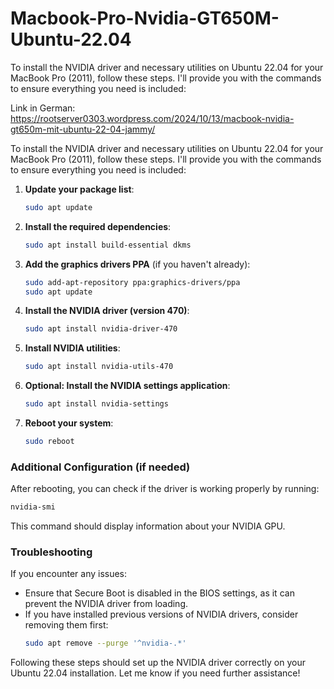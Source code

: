 # Macbook-Pro-Nvidia-GT650M-Ubuntu-22.04
To install the NVIDIA driver and necessary utilities on Ubuntu 22.04 for your MacBook Pro (2011), follow these steps. I'll provide you with the commands to ensure everything you need is included:

Link in German: 
https://rootserver0303.wordpress.com/2024/10/13/macbook-nvidia-gt650m-mit-ubuntu-22-04-jammy/


To install the NVIDIA driver and necessary utilities on Ubuntu 22.04 for your MacBook Pro (2011), follow these steps. I'll provide you with the commands to ensure everything you need is included:

1. **Update your package list**:
   ```bash
   sudo apt update
   ```

2. **Install the required dependencies**:
   ```bash
   sudo apt install build-essential dkms
   ```

3. **Add the graphics drivers PPA** (if you haven't already):
   ```bash
   sudo add-apt-repository ppa:graphics-drivers/ppa
   sudo apt update
   ```

4. **Install the NVIDIA driver (version 470)**:
   ```bash
   sudo apt install nvidia-driver-470
   ```

5. **Install NVIDIA utilities**:
   ```bash
   sudo apt install nvidia-utils-470
   ```

6. **Optional: Install the NVIDIA settings application**:
   ```bash
   sudo apt install nvidia-settings
   ```

7. **Reboot your system**:
   ```bash
   sudo reboot
   ```

### Additional Configuration (if needed)
After rebooting, you can check if the driver is working properly by running:
```bash
nvidia-smi
```
This command should display information about your NVIDIA GPU.

### Troubleshooting
If you encounter any issues:
- Ensure that Secure Boot is disabled in the BIOS settings, as it can prevent the NVIDIA driver from loading.
- If you have installed previous versions of NVIDIA drivers, consider removing them first:
  ```bash
  sudo apt remove --purge '^nvidia-.*'
  ```

Following these steps should set up the NVIDIA driver correctly on your Ubuntu 22.04 installation. Let me know if you need further assistance!
